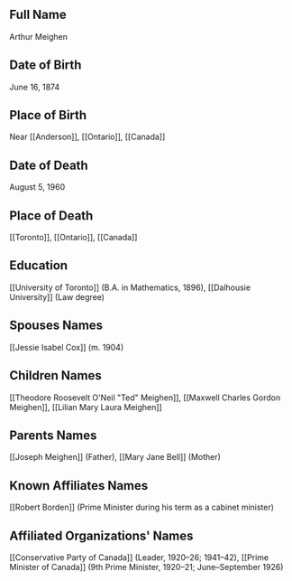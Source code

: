 ## Full Name
Arthur Meighen

## Date of Birth
June 16, 1874

## Place of Birth
Near [[Anderson]], [[Ontario]], [[Canada]]

## Date of Death
August 5, 1960

## Place of Death
[[Toronto]], [[Ontario]], [[Canada]]

## Education
[[University of Toronto]] (B.A. in Mathematics, 1896),
[[Dalhousie University]] (Law degree)

## Spouses Names
[[Jessie Isabel Cox]] (m. 1904)

## Children Names
[[Theodore Roosevelt O'Neil "Ted" Meighen]],
[[Maxwell Charles Gordon Meighen]],
[[Lilian Mary Laura Meighen]]

## Parents Names
[[Joseph Meighen]] (Father),
[[Mary Jane Bell]] (Mother)

## Known Affiliates Names
[[Robert Borden]] (Prime Minister during his term as a cabinet minister)

## Affiliated Organizations' Names
[[Conservative Party of Canada]] (Leader, 1920–26; 1941–42),
[[Prime Minister of Canada]] (9th Prime Minister, 1920–21; June–September 1926)

